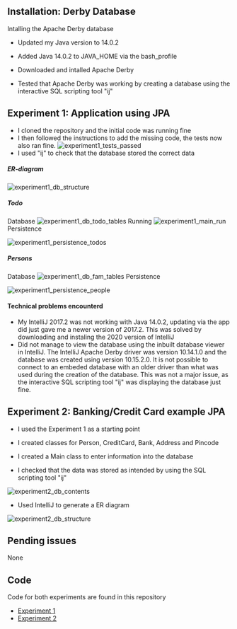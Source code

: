 ## Installation: Derby Database

Intalling the Apache Derby database 

- Updated my Java version to 14.0.2 
- Added Java 14.0.2 to JAVA_HOME via the bash_profile

- Downloaded and intalled Apache Derby
- Tested that Apache Derby was working by creating a database using the interactive SQL scripting tool "ij"



## Experiment 1: Application using JPA



- I cloned the repository and the initial code was running fine
- I then followed the instructions to add the missing code, the tests now also ran fine.
![experiment1_tests_passed](https://github.com/Jan-Erik-Erstad/Software-Technology-Experiment-Assignment-2/blob/master/Screenshots/experiment1_tests_passed.png?raw=true)
- I used "ij" to check that the database stored the correct data

##### ER-diagram
![experiment1_db_structure](https://github.com/Jan-Erik-Erstad/Software-Technology-Experiment-Assignment-2/blob/master/Screenshots/experiment1_db_structure.png?raw=true)

##### Todo
Database
![experiment1_db_todo_tables](https://github.com/Jan-Erik-Erstad/Software-Technology-Experiment-Assignment-2/blob/master/Screenshots/experiment1_db_todo_tables.png?raw=true)
Running
![experiment1_main_run](https://github.com/Jan-Erik-Erstad/Software-Technology-Experiment-Assignment-2/blob/master/Screenshots/experiment1_main_run.png?raw=true)
Persistence

![experiment1_persistence_todos](https://github.com/Jan-Erik-Erstad/Software-Technology-Experiment-Assignment-2/blob/master/Screenshots/experiment1_persistence_todos.png?raw=true)
##### Persons
Database
![experiment1_db_fam_tables](https://github.com/Jan-Erik-Erstad/Software-Technology-Experiment-Assignment-2/blob/master/Screenshots/experiment1_db_fam_tables.png?raw=true)
Persistence

![experiment1_persistence_people](https://github.com/Jan-Erik-Erstad/Software-Technology-Experiment-Assignment-2/blob/master/Screenshots/experiment1_persistence_people.png?raw=true)



#### Technical problems encounterd

- My IntelliJ 2017.2 was not working with Java 14.0.2, updating via the app did just gave me a newer version of 2017.2. This was solved by downloading and instaling the 2020 version of IntelliJ
- Did not manage to view the database using the inbuilt database viewer in IntelliJ. The IntelliJ Apache Derby driver was version 10.14.1.0 and the database was created using version 10.15.2.0. It is not possible to connect to an embeded database with an older driver than what was used during the creation of the database. This was not a major issue, as the interactive SQL scripting tool "ij" was displaying the database just fine.



## Experiment 2: Banking/Credit Card example JPA



- I used the Experiment 1 as a starting point 

- I created classes for Person, CreditCard, Bank, Address and Pincode

- I created a Main class to enter information into the database

- I checked that the data was stored as intended by using the SQL scripting tool "ij"

![experiment2_db_contents](https://github.com/Jan-Erik-Erstad/Software-Technology-Experiment-2/blob/master/Screenshots/experiment2_db_contents.png?raw=true)

- Used IntelliJ to generate a ER diagram

![experiment2_db_structure](https://github.com/Jan-Erik-Erstad/Software-Technology-Experiment-2/blob/master/Screenshots/experiment2_db_structure.png?raw=true)



## Pending issues

None

## Code

Code for both experiments are found in this repository

- [Experiment 1](https://github.com/Jan-Erik-Erstad/Software-Technology-Experiment-2/tree/master/Assignment2Experiment1)
- [Experiment 2](https://github.com/Jan-Erik-Erstad/Software-Technology-Experiment-2/tree/master/Assignment2Experiment1)
